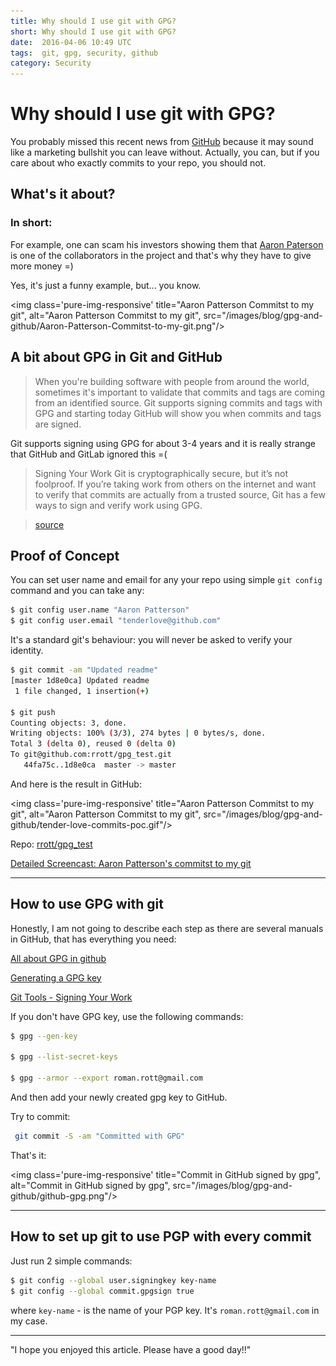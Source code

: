 ```yaml
---
title: Why should I use git with GPG?
short: Why should I use git with GPG?
date:  2016-04-06 10:49 UTC
tags:  git, gpg, security, github
category: Security
---
```

# Why should I use git with GPG?
You probably missed this recent news from [GitHub](https://github.com/blog/2144-gpg-signature-verification) because it may sound like a marketing bullshit you can leave without. Actually, you can, but if you care about who exactly commits to your repo, you should not.

## What's it about?
### In short:

For example, one can scam his investors showing them that [Aaron Paterson](https://github.com/tenderlove) is one of the collaborators in the project and that's why they have to give more money =) 

Yes, it's just a funny example, but... you know.

<img class='pure-img-responsive' title="Aaron Patterson Commitst to my git", alt="Aaron Patterson Commitst to my git", src="/images/blog/gpg-and-github/Aaron-Patterson-Commitst-to-my-git.png"/> 

## A bit about GPG in Git and GitHub
>When you're building software with people from around the world, sometimes it's important to validate that commits and tags are coming from an identified source. Git supports signing commits and tags with GPG and starting today GitHub will show you when commits and tags are signed.

Git supports signing using GPG for about 3-4 years and it is really strange that GitHub and GitLab ignored this =(

>Signing Your Work
Git is cryptographically secure, but it’s not foolproof. If you’re taking work from others on the internet and want to verify that commits are actually from a trusted source, Git has a few ways to sign and verify work using GPG.

>[source](https://git-scm.com/book/uz/v2/Git-Tools-Signing-Your-Work)


## Proof of Concept

You can set user name and email for any your repo using simple `git config` command and you can take any:

```bash
$ git config user.name "Aaron Patterson"
$ git config user.email "tenderlove@github.com"
```

It's a standard git's behaviour: you will never be asked to verify your identity.

```bash
$ git commit -am "Updated readme"
[master 1d8e0ca] Updated readme
 1 file changed, 1 insertion(+)

$ git push
Counting objects: 3, done.
Writing objects: 100% (3/3), 274 bytes | 0 bytes/s, done.
Total 3 (delta 0), reused 0 (delta 0)
To git@github.com:rrott/gpg_test.git
   44fa75c..1d8e0ca  master -> master
```

And here is the result in GitHub:

<img class='pure-img-responsive' title="Aaron Patterson Commitst to my git", alt="Aaron Patterson Commitst to my git", src="/images/blog/gpg-and-github/tender-love-commits-poc.gif"/> 

Repo: <a href="https://github.com/rrott/gpg_test/commits/master/README.md" target="_blank">rrott/gpg_test</a>

<a href="/images/blog/gpg-and-github/tender-love-commits.gif" target="_blank">Detailed Screencast: Aaron Patterson's commitst to my git</a>

---
## How to use GPG with git

Honestly, I am not going to describe each step as there are several manuals in GitHub, that has everything you need:

[All about GPG in github](https://help.github.com/categories/gpg/)

[Generating a GPG key](https://help.github.com/articles/generating-a-gpg-key/)

[Git Tools - Signing Your Work](https://git-scm.com/book/en/v2/Git-Tools-Signing-Your-Work)


If you don't have GPG key, use the following commands:

```bash
$ gpg --gen-key

$ gpg --list-secret-keys

$ gpg --armor --export roman.rott@gmail.com
```

And then add your newly created gpg key to GitHub.

Try to commit:

```bash
 git commit -S -am "Committed with GPG"
 ```

 That's it:

<img class='pure-img-responsive' title="Commit in GitHub signed by gpg", alt="Commit in GitHub signed by gpg", src="/images/blog/gpg-and-github/github-gpg.png"/> 

---
## How to set up git to use PGP with every commit

Just run 2 simple commands:

```bash
$ git config --global user.signingkey key-name
$ git config --global commit.gpgsign true
```
where `key-name` - is the name of your PGP key. 
It's `roman.rott@gmail.com` in my case.

---
"I hope you enjoyed this article. Please have a good day!!"